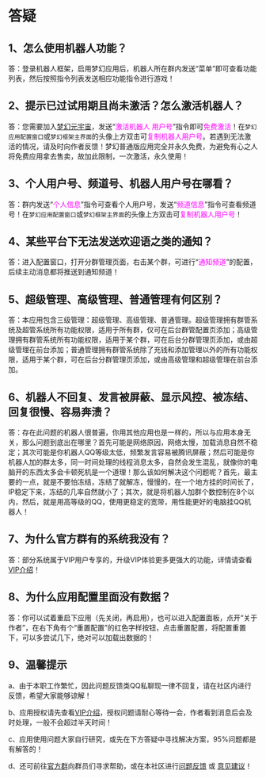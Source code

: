 # 答疑

## 1、怎么使用机器人功能？

答：登录机器人框架，启用梦幻应用后，机器人所在群内发送“菜单”即可查看功能列表，然后按照指令列表发送相应功能指令进行游戏！

## 2、提示已过试用期且尚未激活？怎么激活机器人？

答：您需要加入[梦幻元宇宙](https://open.drea.cc/16)，发送“<font v-pre color=Fuchsia>激活机器人 用户号</font>”指令即可<font v-pre color=Fuchsia>免费激活</font>！在```梦幻应用配置窗口```或```梦幻框架主界面```的头像上方双击可<font v-pre color=Fuchsia>复制机器人用户号</font>。若遇到无法激活的情况，请及时向作者反馈！梦幻普通版应用完全并永久免费，为避免有心之人将免费应用拿去售卖，故加此限制，一次激活，永久使用！

## 3、个人用户号、频道号、机器人用户号在哪看？

答：群内发送“<font v-pre color=Fuchsia>个人信息</font>”指令可查看个人用户号，发送“<font v-pre color=Fuchsia>频道信息</font>”指令可查看频道号！在```梦幻应用配置窗口```或```梦幻框架主界面```的头像上方双击可<font v-pre color=Fuchsia>复制机器人用户号</font>！

## 4、某些平台下无法发送欢迎语之类的通知？

答：进入配置窗口，打开分群管理页面，右击某个群，可进行“<font v-pre color=Fuchsia>通知频道</font>”的配置，后续主动消息都将推送到通知频道！

## 5、超级管理、高级管理、普通管理有何区别？

答：本应用包含三级管理：超级管理、高级管理、普通管理。超级管理拥有群管系统及超管系统所有功能权限，适用于所有群，仅可在后台群管配置页添加；高级管理拥有群管系统所有功能权限，适用于某个群，可在后台分群管理页添加，或由超级管理在前台添加；普通管理拥有群管系统除了充钱和添加管理以外的所有功能权限，适用于某个群，可在后台分群管理页添加，或由高级管理和超级管理在前台添加。

## 6、机器人不回复、发言被屏蔽、显示风控、被冻结、回复很慢、容易奔溃？

答：存在此问题的机器人很普遍，你用其他应用也是一样的，所以与应用本身无关，那么问题到底出在哪里？首先可能是网络原因，网络太慢，加载消息自然不稳定；其次可能是你机器人QQ等级太低，频繁发言容易被腾讯屏蔽；然后可能是你机器人加的群太多，同一时间处理的线程消息太多，自然会发生混乱，就像你的电脑开的东西太多会卡顿死机是一个道理！那么该如何解决这个问题呢？首先，最主要的一点，就是不要怕冻结，冻结了就解冻，慢慢的，在一个地方挂的时间长了，IP稳定下来，冻结的几率自然就小了；其次，就是将机器人加群个数控制在8个以内，然后，就是用高等级的QQ，使用更稳定的宽带，用性能更好的电脑挂QQ机器人！

## 7、为什么官方群有的系统我没有？

答：部分系统属于VIP用户专享的，升级VIP体验更多更强大的功能，详情请查看[VIP介绍](https://open.drea.cc/3)！

## 8、为什么应用配置里面没有数据？

答：你可以试着重启下应用（先关闭，再启用），也可以进入配置面板，点开“关于作者”，在右下角有个“重置配置”的红色字样按钮，点击重置配置，将配置重置下，可以多尝试几下，绝对可以加载出数据的！

## 9、温馨提示

a、由于本职工作繁忙，因此问题反馈类QQ私聊现一律不回复，请在社区内进行反馈，希望大家能够谅解！

b、应用授权请先查看[VIP介绍](https://open.drea.cc/3)，授权问题请耐心等待一会，作者看到消息后会及时处理，一般不会超过半天时间！

c、应用使用问题大家自行研究，或先在下方答疑中寻找解决方案，95%问题都是有解答的！

d、还可前往[官方群](https://open.drea.cc/16)向群员们寻求帮助，或在本社区进行[问题反馈](https://open.drea.cc/9) 或 [意见建议](https://open.drea.cc/13)！